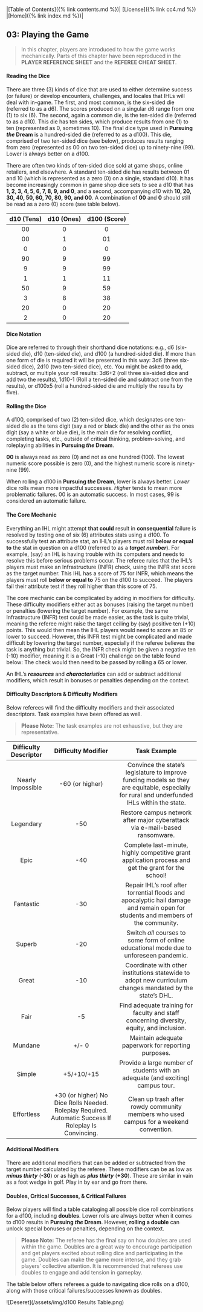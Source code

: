 |[Table of Contents]({% link contents.md %})| [License]({% link cc4.md %}) |[Home]({% link index.md %})|

## 03: Playing the Game
> In this chapter, players are introduced to how the game works mechanically. Parts of this chapter have been reproduced in the **PLAYER REFERENCE SHEET** and the **REFEREE CHEAT SHEET**.

#### Reading the Dice
There are three (3) kinds of dice that are used to either determine success (or failure) or develop encounters, challenges, and locales that IHLs will deal with in-game. The first, and most common, is the six-sided die (referred to as a d6). The scores produced on a singular d6 range from one (1) to six (6). The second, again a common die, is the ten-sided die (referred to as a d10). This die has ten sides, which produce results from one (1) to ten (represented as 0, sometimes 10). The final dice type used in **Pursuing *the* Dream** is a hundred-sided die (referred to as a d100). This die, comprised of two ten-sided dice (see below), produces results ranging from zero (represented as 00 on two ten-sided dice) up to ninety-nine (99). Lower is always better on a d100.

There are often two kinds of ten-sided dice sold at game shops, online retailers, and elsewhere. A standard ten-sided die has results between 01 and 10 (which is represented as a zero (0) on a single, standard d10). It has become increasingly common in game shop dice sets to see a d10 that has **1, 2, 3, 4, 5, 6, 7, 8, 9, and 0**, and a second, accompanying d10 with **10, 20, 30, 40, 50, 60, 70, 80, 90, and 00**. A combination of **00** and **0** should still be read as a zero (0) score (see table below).

| d10 (Tens)  | d10 (Ones) |d100 (Score) |
|:-------------:|:-------------:|:-------------:|
|00|0|0|
|00|1|01|
|0| 0| 0|
|90|9|99|
|9|9|99|
|1|1|11|
|50|9|59|
|3|8|38|
|20|0|20|
|2|0|20|

#### Dice Notation
Dice are referred to through their shorthand dice notations: e.g., d6 (six-sided die), d10 (ten-sided die), and d100 (a hundred-sided die). If more than one form of die is required it will be presented in this way: 3d6 (three six-sided dice), 2d10 (two ten-sided dice), etc. You might be asked to add, subtract, or multiple your roll results: 3d6+2 (roll three six-sided dice and add two the results), 1d10-1 (Roll a ten-sided die and subtract one from the results), or d100x5 (roll a hundred-sided die and multiply the results by five).

#### Rolling the Dice
A d100, comprised of two (2) ten-sided dice, which designates one ten-sided die as the tens digit (say a red or black die) and the other as the ones digit (say a white or blue die), is the main die for resolving conflict, completing tasks, etc., outside of critical thinking, problem-solving, and roleplaying abilities in **Pursuing *the* Dream**.

**00** is always read as zero (0) and not as one hundred (100). The lowest numeric score possible is zero (0), and the highest numeric score is ninety-nine (99).

When rolling a d100 in **Pursuing *the* Dream**, lower is always better. _Lower_ dice rolls mean more impactful successes. _Higher_ tends to mean more problematic failures. 00 is an automatic success. In most cases, 99 is considered an automatic failure.

#### The Core Mechanic
Everything an IHL might attempt **that could** result in **consequential** failure is resolved by testing one of six (6) attributes stats using a d100. To successfully test an attribute stat, an IHL’s players must roll **below or equal to** the stat in question on a d100 (referred to as a **_target number_**). For example, (say) an IHL is having trouble with its computers and needs to resolve this before serious problems occur. The referee rules that the IHL’s players must make an Infrastructure (INFR) check, using the INFR stat score as the target number. This IHL has a score of 75 for INFR, which means the players must roll **below or equal to** 75 on the d100 to succeed. The players fail their attribute test if they roll higher than this score of 75.

The core mechanic can be complicated by adding in modifiers for difficulty. These difficulty modifiers either act as bonuses (raising the target number) or penalties (lowering the target number). For example, the same Infrastructure (INFR) test could be made easier, as the task is quite trivial, meaning the referee might raise the target ceiling by (say) positive ten (+10) points. This would then mean the IHL players would need to score an 85 or lower to succeed. However, this INFR test might be complicated and made difficult by lowering the target number, especially if the referee believes the task is anything but trivial. So, the INFR check might be given a negative ten (-10) modifier, meaning it is a Great (-10) challenge on the table found below: The check would then need to be passed by rolling a 65 or lower.

An IHL’s **_resources_** and **_characteristics_** can add or subtract additional modifiers, which result in bonuses or penalties depending on the context.

#### Difficulty Descriptors & Difficulty Modifiers
Below referees will find the difficulty modifiers and their associated descriptors. Task examples have been offered as well.

>  **Please Note:** The task examples are not exhaustive, but they are representative.

| Difficulty Descriptor  | Difficulty Modifier |Task Example |
|:-------------:|:-------------:|:-------------:|
| Nearly Impossible | -60 (or higher) |Convince the state’s legislature to improve funding models so they are equitable, especially for rural and underfunded IHLs within the state.|
| Legendary | -50 |Restore campus network after major cyberattack via e-mail-based ransomware.|
| Epic | -40 |Complete last-minute, highly competitive grant application process and get the grant for the school!|
| Fantastic | -30 |Repair IHL’s roof after torrential floods and apocalyptic hail damage and remain open for students and members of the community.|
| Superb | -20 |Switch _all_ courses to some form of online educational mode due to unforeseen pandemic.|
| Great | -10 |Coordinate with other institutions statewide to adopt new curriculum changes mandated by the state’s DHL.|
| Fair | -5 |Find adequate training for faculty and staff concerning diversity, equity, and inclusion.|
| Mundane | +/- 0 |Maintain adequate paperwork for reporting purposes.|
| Simple | +5/+10/+15|Provide a large number of students with an adequate (and exciting) campus tour.|
| Effortless | +30 (or higher) No Dice Rolls Needed. Roleplay Required. Automatic Success If Roleplay Is Convincing.|Clean up trash after rowdy community members who used campus for a weekend convention.|

#### Additional Modifiers
There are additional modifiers that can be added or subtracted from the target number calculated by the referee. These modifiers can be as low as ***minus thirty*** (**-30**) or as high as ***plus thirty*** (**+30**). These are similar in vain as a foot wedge in golf. Play in by ear and go from there.

#### Doubles, Critical Successes, & Critical Failures
Below players will find a table cataloging all possible dice roll combinations for a d100, including **doubles**. Lower rolls are always better when it comes to d100 results in **Pursuing *the* Dream**. However, **rolling a double** can unlock special bonuses or penalties, depending on the context.

> **Please Note:** The referee has the final say on how doubles are used within the game. Doubles are a great way to encourage participation and get players excited about rolling dice and participating in the game. Doubles can make the game more intense, and they grab players’ collective attention. It is recommended that referees use doubles to engage and add tension in gameplay.

The table below offers referees a guide to navigating dice rolls on a d100, along with those critical failures/successes known as doubles.

![Deseret](/assets/img/d100 Results Table.png)

